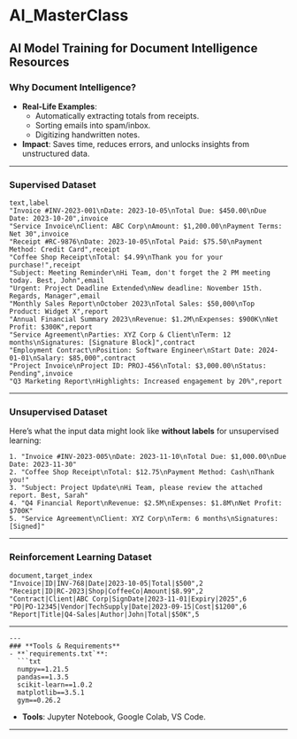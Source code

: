# AI_MasterClass

**AI Model Training for Document Intelligence Resources**
---
### **Why Document Intelligence?**
- **Real-Life Examples**:
  - Automatically extracting totals from receipts.
  - Sorting emails into spam/inbox.
  - Digitizing handwritten notes.
- **Impact**: Saves time, reduces errors, and unlocks insights from unstructured data.
---
### **Supervised Dataset**

```csv
text,label
"Invoice #INV-2023-001\nDate: 2023-10-05\nTotal Due: $450.00\nDue Date: 2023-10-20",invoice
"Service Invoice\nClient: ABC Corp\nAmount: $1,200.00\nPayment Terms: Net 30",invoice
"Receipt #RC-9876\nDate: 2023-10-05\nTotal Paid: $75.50\nPayment Method: Credit Card",receipt
"Coffee Shop Receipt\nTotal: $4.99\nThank you for your purchase!",receipt
"Subject: Meeting Reminder\nHi Team, don't forget the 2 PM meeting today. Best, John",email
"Urgent: Project Deadline Extended\nNew deadline: November 15th. Regards, Manager",email
"Monthly Sales Report\nOctober 2023\nTotal Sales: $50,000\nTop Product: Widget X",report
"Annual Financial Summary 2023\nRevenue: $1.2M\nExpenses: $900K\nNet Profit: $300K",report
"Service Agreement\nParties: XYZ Corp & Client\nTerm: 12 months\nSignatures: [Signature Block]",contract
"Employment Contract\nPosition: Software Engineer\nStart Date: 2024-01-01\nSalary: $85,000",contract
"Project Invoice\nProject ID: PROJ-456\nTotal: $3,000.00\nStatus: Pending",invoice
"Q3 Marketing Report\nHighlights: Increased engagement by 20%",report
```
---

### **Unsupervised Dataset**
Here’s what the input data might look like **without labels** for unsupervised learning:  
```text
1. "Invoice #INV-2023-005\nDate: 2023-11-10\nTotal Due: $1,000.00\nDue Date: 2023-11-30"
2. "Coffee Shop Receipt\nTotal: $12.75\nPayment Method: Cash\nThank you!"
3. "Subject: Project Update\nHi Team, please review the attached report. Best, Sarah"
4. "Q4 Financial Report\nRevenue: $2.5M\nExpenses: $1.8M\nNet Profit: $700K"
5. "Service Agreement\nClient: XYZ Corp\nTerm: 6 months\nSignatures: [Signed]"
```
---

### **Reinforcement Learning Dataset**
```csv
document,target_index
"Invoice|ID|INV-768|Date|2023-10-05|Total|$500",2
"Receipt|ID|RC-2023|Shop|CoffeeCo|Amount|$8.99",2
"Contract|Client|ABC Corp|SignDate|2023-11-01|Expiry|2025",6
"PO|PO-12345|Vendor|TechSupply|Date|2023-09-15|Cost|$1200",6
"Report|Title|Q4-Sales|Author|John|Total|$50K",5
```
---
```
---
### **Tools & Requirements**
- **`requirements.txt`**:
  ```txt
  numpy==1.21.5
  pandas==1.3.5
  scikit-learn==1.0.2
  matplotlib==3.5.1
  gym==0.26.2
  ```
- **Tools**: Jupyter Notebook, Google Colab, VS Code.

---
